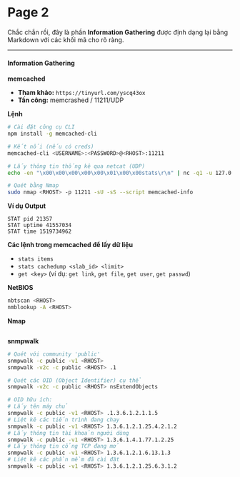 # Page 2

Chắc chắn rồi, đây là phần **Information Gathering** được định dạng lại bằng Markdown với các khối mã cho rõ ràng.

***

#### Information Gathering

**memcached**

* **Tham khảo:** `https://tinyurl.com/yscq43ox`
* **Tấn công:** memcrashed / 11211/UDP

**Lệnh**

```bash
# Cài đặt công cụ CLI
npm install -g memcached-cli

# Kết nối (nếu có creds)
memcached-cli <USERNAME>:<PASSWORD>@<RHOST>:11211

# Lấy thông tin thống kê qua netcat (UDP)
echo -en "\x00\x00\x00\x00\x00\x01\x00\x00stats\r\n" | nc -q1 -u 127.0.0.1 11211

# Quét bằng Nmap
sudo nmap <RHOST> -p 11211 -sU -sS --script memcached-info
```

**Ví dụ Output**

```
STAT pid 21357
STAT uptime 41557034
STAT time 1519734962
```

**Các lệnh trong memcached để lấy dữ liệu**

* `stats items`
* `stats cachedump <slab_id> <limit>`
* `get <key>` (ví dụ: `get link`, `get file`, `get user`, `get passwd`)

**NetBIOS**

```bash
nbtscan <RHOST>
nmblookup -A <RHOST>
```

**Nmap**

```bash
```

**snmpwalk**

```bash
# Quét với community 'public'
snmpwalk -c public -v1 <RHOST>
snmpwalk -v2c -c public <RHOST> .1

# Quét các OID (Object Identifier) cụ thể
snmpwalk -v2c -c public <RHOST> nsExtendObjects

# OID hữu ích:
# Lấy tên máy chủ
snmpwalk -c public -v1 <RHOST> .1.3.6.1.2.1.1.5
# Liệt kê các tiến trình đang chạy
snmpwalk -c public -v1 <RHOST> 1.3.6.1.2.1.25.4.2.1.2
# Lấy thông tin tài khoản người dùng
snmpwalk -c public -v1 <RHOST> 1.3.6.1.4.1.77.1.2.25
# Lấy thông tin cổng TCP đang mở
snmpwalk -c public -v1 <RHOST> 1.3.6.1.2.1.6.13.1.3
# Liệt kê các phần mềm đã cài đặt
snmpwalk -c public -v1 <RHOST> 1.3.6.1.2.1.25.6.3.1.2
```